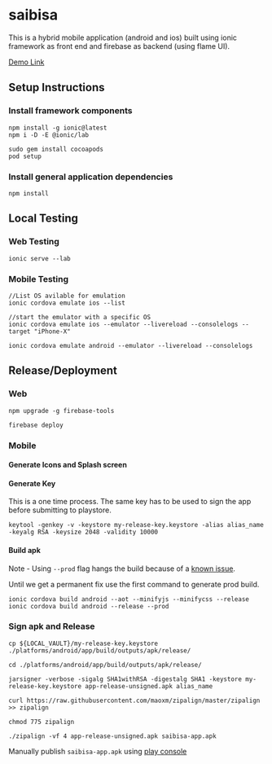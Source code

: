# saibisa

This is a hybrid mobile application (android and ios) built using ionic framework as front end and firebase as backend (using flame UI).

[Demo Link](https://saibisa-v2-1.firebaseapp.com)

## Setup Instructions

### Install framework components
```
npm install -g ionic@latest
npm i -D -E @ionic/lab

sudo gem install cocoapods
pod setup
```

### Install general application dependencies
```
npm install
```

## Local Testing

### Web Testing
```
ionic serve --lab
```

### Mobile Testing
```
//List OS avilable for emulation
ionic cordova emulate ios --list

//start the emulator with a specific OS
ionic cordova emulate ios --emulator --livereload --consolelogs --target "iPhone-X"

ionic cordova emulate android --emulator --livereload --consolelogs
```


## Release/Deployment

### Web
```
npm upgrade -g firebase-tools

firebase deploy
```

### Mobile

#### Generate Icons and Splash screen

#### Generate Key
This is a one time process. The same key has to be used to sign the app before submitting to playstore.
```
keytool -genkey -v -keystore my-release-key.keystore -alias alias_name -keyalg RSA -keysize 2048 -validity 10000
```

#### Build apk
Note - Using `--prod` flag hangs the build because of a [known issue](https://github.com/ionic-team/ionic-app-scripts/issues/1426).

Until we get a permanent fix use the first command to generate prod build.
```
ionic cordova build android --aot --minifyjs --minifycss --release
ionic cordova build android --release --prod
```


### Sign apk and Release

```
cp ${LOCAL_VAULT}/my-release-key.keystore ./platforms/android/app/build/outputs/apk/release/

cd ./platforms/android/app/build/outputs/apk/release/

jarsigner -verbose -sigalg SHA1withRSA -digestalg SHA1 -keystore my-release-key.keystore app-release-unsigned.apk alias_name

curl https://raw.githubusercontent.com/maoxm/zipalign/master/zipalign >> zipalign

chmod 775 zipalign

./zipalign -vf 4 app-release-unsigned.apk saibisa-app.apk
```

Manually publish `saibisa-app.apk` using [play console](https://play.google.com/apps/publish)